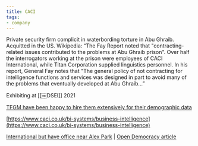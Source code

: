 ```yaml
---
title: CACI
tags:
- company
---
```


Private security firm complicit in waterbording torture in Abu Ghraib. Acquitted in the US. Wikipedia: “The Fay Report noted that "contracting-related issues contributed to the problems at Abu Ghraib prison". Over half the interrogators working at the prison were employees of CACI International, while Titan Corporation supplied linguistics personnel. In his report, General Fay notes that "The general policy of not contracting for intelligence functions and services was designed in part to avoid many of the problems that eventually developed at Abu Ghraib…”

  

Exhibiting at [[￼DSEI]] 2021

  

[TFGM have been happy to hire them extensively for their demographic data](https://www.gmcc.org.uk/wp-content/uploads/2013/11/TfGM_Cycle_Hire_Study.pdf)

  

[https://www.caci.co.uk/bi-systems/business-intelligence](https://www.caci.co.uk/bi-systems/business-intelligence)

  
[International but have office near Alex Park](https://maps.app.goo.gl/tfQJP9bEnv8eFfqk8) | [Open Democracy article](https://www.opendemocracy.net/en/openglobalrights-openpage/bringing-back-waterboarding-torture-policy-in-trump-s-america/)